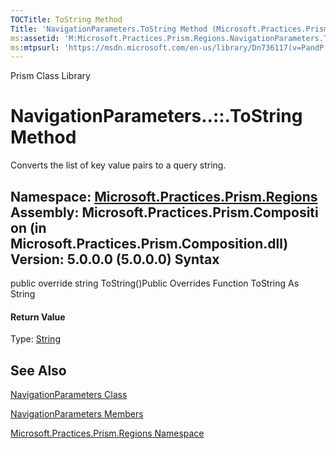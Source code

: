```yaml
---
TOCTitle: ToString Method
Title: 'NavigationParameters.ToString Method (Microsoft.Practices.Prism.Regions)'
ms:assetid: 'M:Microsoft.Practices.Prism.Regions.NavigationParameters.ToString'
ms:mtpsurl: 'https://msdn.microsoft.com/en-us/library/Dn736117(v=PandP.50)'
---
```


Prism Class Library

NavigationParameters..::.ToString Method
========================================

Converts the list of key value pairs to a query string.

**Namespace:** [Microsoft.Practices.Prism.Regions](https://msdn.microsoft.com/n:microsoft.practices.prism.regions)
**Assembly:** Microsoft.Practices.Prism.Composition (in Microsoft.Practices.Prism.Composition.dll) Version: 5.0.0.0 (5.0.0.0)
Syntax
------

<span id="syntaxToggle"></span>public override string ToString()Public Overrides Function ToString As String
#### Return Value

Type: [String](http://msdn2.microsoft.com/en-us/library/s1wwdcbf)

See Also
--------

<span id="seeAlsoToggle"></span>
[NavigationParameters Class](https://msdn.microsoft.com/t:microsoft.practices.prism.regions.navigationparameters)

[NavigationParameters Members](https://msdn.microsoft.com/allmembers.t:microsoft.practices.prism.regions.navigationparameters)

[Microsoft.Practices.Prism.Regions Namespace](https://msdn.microsoft.com/n:microsoft.practices.prism.regions)
